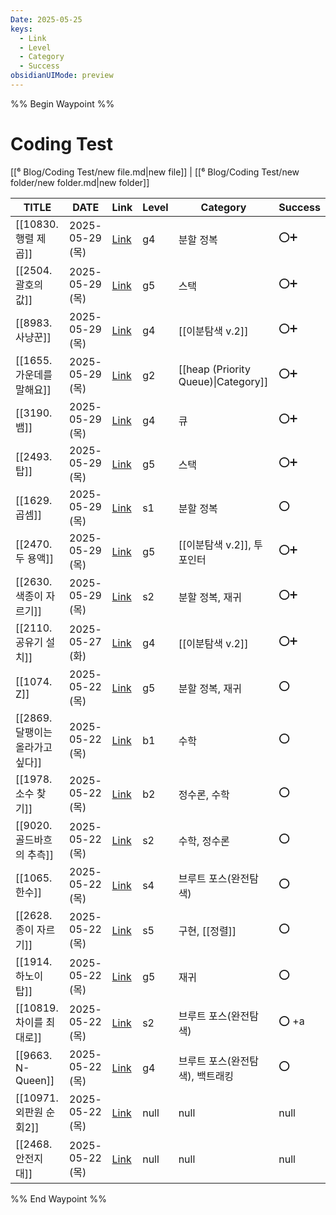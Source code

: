 ```yaml
---
Date: 2025-05-25
keys:
  - Link
  - Level
  - Category
  - Success
obsidianUIMode: preview
---
```

%% Begin Waypoint %%
# Coding Test
[[⁶ Blog/Coding Test/new file.md\|new file]] | [[⁶ Blog/Coding Test/new folder/new folder.md\|new folder]]

|TITLE|DATE|Link|Level|Category|Success|
|---|---|---|---|---|---|
|[[10830. 행렬 제곱]]|2025-05-29 (목)|[Link](https://www.acmicpc.net/problem/10830)|g4|분할 정복|⭕➕|
|[[2504. 괄호의 값]]|2025-05-29 (목)|[Link](https://www.acmicpc.net/problem/2504)|g5|스택|⭕➕|
|[[8983. 사냥꾼]]|2025-05-29 (목)|[Link](https://www.acmicpc.net/problem/8983)|g4|[[이분탐색 v.2]]|⭕➕|
|[[1655. 가운데를 말해요]]|2025-05-29 (목)|[Link](https://www.acmicpc.net/problem/1655)|g2|[[heap (Priority Queue)\|Category]]|⭕➕|
|[[3190. 뱀]]|2025-05-29 (목)|[Link](https://www.acmicpc.net/problem/3190)|g4|큐|⭕➕|
|[[2493. 탑]]|2025-05-29 (목)|[Link](https://www.acmicpc.net/problem/2493)|g5|스택|⭕➕|
|[[1629. 곱셈]]|2025-05-29 (목)|[Link](https://www.acmicpc.net/problem/1629)|s1|분할 정복|⭕|
|[[2470. 두 용액]]|2025-05-29 (목)|[Link](https://www.acmicpc.net/problem/2470)|g5|[[이분탐색 v.2]], 투 포인터|⭕➕|
|[[2630. 색종이 자르기]]|2025-05-29 (목)|[Link](https://www.acmicpc.net/problem/2630)|s2|분할 정복, 재귀|⭕➕|
|[[2110. 공유기 설치]]|2025-05-27 (화)|[Link](https://www.acmicpc.net/problem/2110)|g4|[[이분탐색 v.2]]|⭕➕|
|[[1074. Z]]|2025-05-22 (목)|[Link](https://www.acmicpc.net/problem/1074)|g5|분할 정복, 재귀|⭕|
|[[2869. 달팽이는 올라가고 싶다]]|2025-05-22 (목)|[Link](https://www.acmicpc.net/problem/2869)|b1|수학|⭕|
|[[1978. 소수 찾기]]|2025-05-22 (목)|[Link](https://www.acmicpc.net/problem/1978)|b2|정수론, 수학|⭕|
|[[9020. 골드바흐의 추측]]|2025-05-22 (목)|[Link](https://www.acmicpc.net/problem/9020)|s2|수학, 정수론|⭕|
|[[1065. 한수]]|2025-05-22 (목)|[Link](https://www.acmicpc.net/problem/1065)|s4|브루트 포스(완전탐색)|⭕|
|[[2628. 종이 자르기]]|2025-05-22 (목)|[Link](https://www.acmicpc.net/problem/2628)|s5|구현, [[정렬]]|⭕|
|[[1914. 하노이 탑]]|2025-05-22 (목)|[Link](https://www.acmicpc.net/problem/1914)|g5|재귀|⭕|
|[[10819. 차이를 최대로]]|2025-05-22 (목)|[Link](https://www.acmicpc.net/problem/10819)|s2|브루트 포스(완전탐색)|⭕ +a|
|[[9663. N-Queen]]|2025-05-22 (목)|[Link](https://www.acmicpc.net/problem/9663)|g4|브루트 포스(완전탐색), 백트래킹|⭕|
|[[10971. 외판원 순회2]]|2025-05-22 (목)|[Link](https://www.acmicpc.net/problem/10971)|null|null|null|
|[[2468. 안전지대]]|2025-05-22 (목)|[Link](https://www.acmicpc.net/problem/2468)|null|null|null|


%% End Waypoint %%